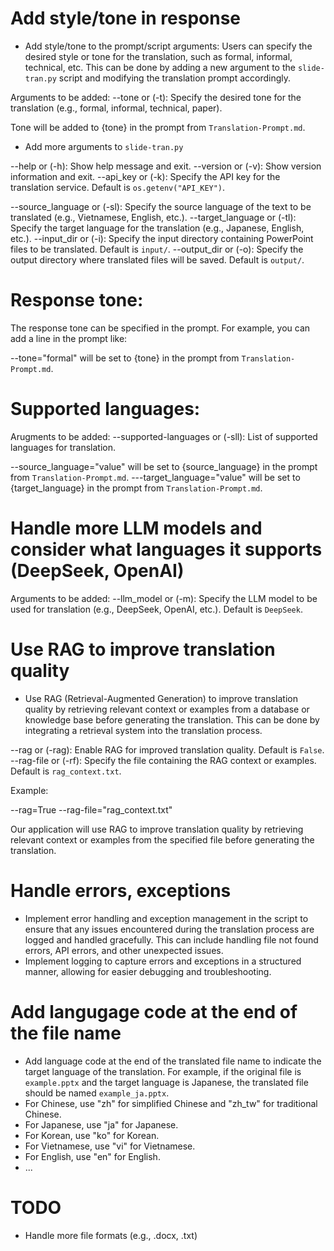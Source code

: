 # Add style/tone in response 

- Add style/tone to the prompt/script arguments: Users can specify the desired style or tone for the translation, such as formal, informal, technical, etc. This can be done by adding a new argument to the `slide-tran.py` script and modifying the translation prompt accordingly.

Arguments to be added:
--tone or (-t): Specify the desired tone for the translation (e.g., formal, informal, technical, paper). 

Tone will be added to {tone} in the prompt from `Translation-Prompt.md`.

- Add more arguments to `slide-tran.py`

--help or (-h): Show help message and exit.
--version or (-v): Show version information and exit.
--api_key or (-k): Specify the API key for the translation service. Default is `os.getenv("API_KEY")`.

--source_language or (-sl): Specify the source language of the text to be translated (e.g., Vietnamese, English, etc.). 
--target_language or (-tl): Specify the target language for the translation (e.g., Japanese, English, etc.).
--input_dir or (-i): Specify the input directory containing PowerPoint files to be translated. Default is `input/`.
--output_dir or (-o): Specify the output directory where translated files will be saved. Default is `output/`.

# Response tone:

The response tone can be specified in the prompt. For example, you can add a line in the prompt like:

--tone="formal" will be set to {tone} in the prompt from `Translation-Prompt.md`.

# Supported languages:
Arugments to be added:
--supported-languages or (-sll): List of supported languages for translation. 

--source_language="value" will be set to {source_language} in the prompt from `Translation-Prompt.md`.
---target_language="value" will be set to {target_language} in the prompt from `Translation-Prompt.md`.

# Handle more LLM models and consider what languages it supports (DeepSeek, OpenAI)

Arguments to be added:
--llm_model or (-m): Specify the LLM model to be used for translation (e.g., DeepSeek, OpenAI, etc.). Default is `DeepSeek`.

# Use RAG to improve translation quality
- Use RAG (Retrieval-Augmented Generation) to improve translation quality by retrieving relevant context or examples from a database or knowledge base before generating the translation. This can be done by integrating a retrieval system into the translation process.

--rag or (-rag): Enable RAG for improved translation quality. Default is `False`.
--rag-file or (-rf): Specify the file containing the RAG context or examples. Default is `rag_context.txt`.

Example:

--rag=True --rag-file="rag_context.txt"

Our application will use RAG to improve translation quality by retrieving relevant context or examples from the specified file before generating the translation.


# Handle errors, exceptions
- Implement error handling and exception management in the script to ensure that any issues encountered during the translation process are logged and handled gracefully. This can include handling file not found errors, API errors, and other unexpected issues.
- Implement logging to capture errors and exceptions in a structured manner, allowing for easier debugging and troubleshooting.

# Add langugage code at the end of the file name
- Add language code at the end of the translated file name to indicate the target language of the translation. For example, if the original file is `example.pptx` and the target language is Japanese, the translated file should be named `example_ja.pptx`.
- For Chinese, use "zh" for simplified Chinese and "zh_tw" for traditional Chinese.
- For Japanese, use "ja" for Japanese.
- For Korean, use "ko" for Korean.
- For Vietnamese, use "vi" for Vietnamese.
- For English, use "en" for English.
- ...

# TODO 

- Handle more file formats (e.g., .docx, .txt)

